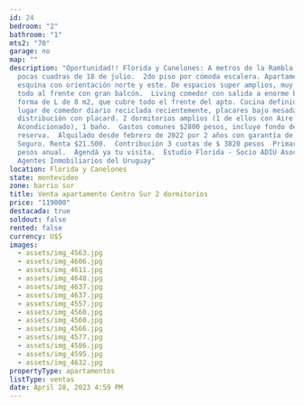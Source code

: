 ```yaml
---
id: 24
bedroom: "2"
bathroom: "1"
mts2: "70"
garage: no
map: ""
description: "Oportunidad!! Florida y Canelones: A metros de la Rambla y a unas
  pocas cuadras de 18 de julio.  2do piso por cómoda escalera. Apartamento en
  esquina con orientación norte y este. De espacios super amplios, muy luminoso,
  todo al frente con gran balcón.  Living comedor con salida a enorme balcón en
  forma de L de 8 m2, que cubre todo el frente del apto. Cocina definida con
  lugar de comedor diario reciclada recientemente, placares bajo mesada. Hall de
  distribución con placard. 2 dormitorios amplios (1 de ellos con Aire
  Acondicionado), 1 baño.  Gastos comunes $2800 pesos, incluye fondo de
  reserva.  Alquilado desde febrero de 2022 por 2 años con garantía de Porto
  Seguro. Renta $21.500.  Contribución 3 cuotas de $ 3820 pesos  Primaria $ 4180
  pesos anual.  Agendá ya tu visita.  Estudio Florida - Socio ADIU Asociación de
  Agentes Inmobiliarios del Uruguay"
location: Florida y Canelones
state: montevideo
zone: barrio sur
title: Venta apartamento Centro Sur 2 dormitorios
price: "119000"
destacada: true
soldout: false
rented: false
currency: U$S
images:
  - assets/img_4563.jpg
  - assets/img_4606.jpg
  - assets/img_4611.jpg
  - assets/img_4648.jpg
  - assets/img_4637.jpg
  - assets/img_4637.jpg
  - assets/img_4557.jpg
  - assets/img_4560.jpg
  - assets/img_4560.jpg
  - assets/img_4566.jpg
  - assets/img_4577.jpg
  - assets/img_4586.jpg
  - assets/img_4595.jpg
  - assets/img_4632.jpg
propertyType: apartamentos
listType: ventas
date: April 28, 2023 4:59 PM
---
```

